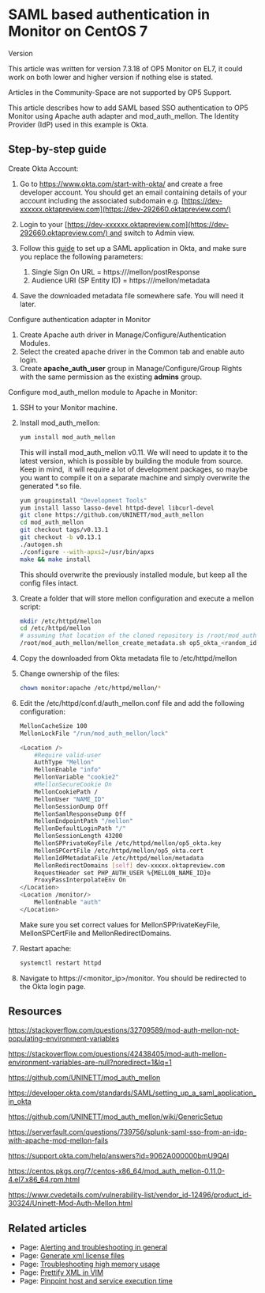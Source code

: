 # SAML based authentication in Monitor on CentOS 7

Version

This article was written for version 7.3.18 of OP5 Monitor on EL7, it could work on both lower and higher version if nothing else is stated.

Articles in the Community-Space are not supported by OP5 Support.

This article describes how to add SAML based SSO authentication to OP5 Monitor using Apache auth adapter and mod\_auth\_mellon. The Identity Provider (IdP) used in this example is Okta.

## Step-by-step guide

Create Okta Account:

1. Go to <https://www.okta.com/start-with-okta/> and create a free developer account. You should get an email containing details of your account including the associated subdomain e.g. [https://dev-xxxxxx.oktapreview.com](https://dev-292660.oktapreview.com/)
2. Login to your [https://dev-xxxxxx.oktapreview.com](https://dev-292660.oktapreview.com/) and switch to Admin view.
3. Follow this [guide](https://developer.okta.com/standards/SAML/setting_up_a_saml_application_in_okta) to set up a SAML application in Okta, and make sure you replace the following parameters:
    1.  Single Sign On URL = https:///mellon/postResponse
    2.  Audience URI (SP Entity ID) = https:///mellon/metadata

4. Save the downloaded metadata file somewhere safe. You will need it later.

Configure authentication adapter in Monitor

1. Create Apache auth driver in Manage/Configure/Authentication Modules.
2. Select the created apache driver in the Common tab and enable auto login.
3. Create **apache\_auth\_user** group in Manage/Configure/Group Rights with the same permission as the existing **admins** group.

Configure mod\_auth\_mellon module to Apache in Monitor:

1. SSH to your Monitor machine.
2. Install mod\_auth\_mellon:

    ``` {.bash data-syntaxhighlighter-params="brush: bash; gutter: false; theme: Confluence" data-theme="Confluence" style="brush: bash; gutter: false; theme: Confluence"}
    yum install mod_auth_mellon
    ```

    This will install mod\_auth\_mellon v0.11. We will need to update it to the latest version, which is possible by building the module from source. Keep in mind,  it will require a lot of development packages, so maybe you want to compile it on a separate machine and simply overwrite the generated \*.so file.

    ``` {.bash data-syntaxhighlighter-params="brush: bash; gutter: false; theme: Confluence" data-theme="Confluence" style="brush: bash; gutter: false; theme: Confluence"}
    yum groupinstall "Development Tools"
    yum install lasso lasso-devel httpd-devel libcurl-devel
    git clone https://github.com/UNINETT/mod_auth_mellon
    cd mod_auth_mellon
    git checkout tags/v0.13.1
    git checkout -b v0.13.1
    ./autogen.sh
    ./configure --with-apxs2=/usr/bin/apxs
    make && make install
    ```

    This should overwrite the previously installed module, but keep all the config files intact.

3. Create a folder that will store mellon configuration and execute a mellon script:

    ``` {.bash data-syntaxhighlighter-params="brush: bash; gutter: false; theme: Confluence" data-theme="Confluence" style="brush: bash; gutter: false; theme: Confluence"}
    mkdir /etc/httpd/mellon
    cd /etc/httpd/mellon
    # assuming that location of the cloned repository is /root/mod_auth_mellon
    /root/mod_auth_mellon/mellon_create_metadata.sh op5_okta_<random_id> https://<monitor_ip>/mellon
    ```

4. Copy the downloaded from Okta metadata file to /etc/httpd/mellon
5. Change ownership of the files:

    ``` {.bash data-syntaxhighlighter-params="brush: bash; gutter: false; theme: Confluence" data-theme="Confluence" style="brush: bash; gutter: false; theme: Confluence"}
    chown monitor:apache /etc/httpd/mellon/*
    ```

6. Edit the /etc/httpd/conf.d/auth\_mellon.conf file and add the following configuration:

    ``` {.bash data-syntaxhighlighter-params="brush: bash; gutter: false; theme: Confluence" data-theme="Confluence" style="brush: bash; gutter: false; theme: Confluence"}
    MellonCacheSize 100
    MellonLockFile "/run/mod_auth_mellon/lock"

    <Location />
        #Require valid-user
        AuthType "Mellon"
        MellonEnable "info"
        MellonVariable "cookie2"
        #MellonSecureCookie On
        MellonCookiePath /
        MellonUser "NAME_ID"
        MellonSessionDump Off
        MellonSamlResponseDump Off
        MellonEndpointPath "/mellon"
        MellonDefaultLoginPath "/"
        MellonSessionLength 43200
        MellonSPPrivateKeyFile /etc/httpd/mellon/op5_okta.key
        MellonSPCertFile /etc/httpd/mellon/op5_okta.cert
        MellonIdPMetadataFile /etc/httpd/mellon/metadata
        MellonRedirectDomains [self] dev-xxxxx.oktapreview.com
        RequestHeader set PHP_AUTH_USER %{MELLON_NAME_ID}e
        ProxyPassInterpolateEnv On
    </Location>
    <Location /monitor/>
        MellonEnable "auth"
    </Location>
    ```

    Make sure you set correct values for MellonSPPrivateKeyFile, MellonSPCertFile and MellonRedirectDomains.

7. Restart apache:

    ``` {.bash data-syntaxhighlighter-params="brush: bash; gutter: false; theme: Confluence" data-theme="Confluence" style="brush: bash; gutter: false; theme: Confluence"}
    systemctl restart httpd
    ```

8. Navigate to https://\<monitor\_ip\>/monitor. You should be redirected to the Okta login page.

## Resources

<https://stackoverflow.com/questions/32709589/mod-auth-mellon-not-populating-environment-variables>

<https://stackoverflow.com/questions/42438405/mod-auth-mellon-environment-variables-are-null?noredirect=1&lq=1>

<https://github.com/UNINETT/mod_auth_mellon>

<https://developer.okta.com/standards/SAML/setting_up_a_saml_application_in_okta>

<https://github.com/UNINETT/mod_auth_mellon/wiki/GenericSetup>

<https://serverfault.com/questions/739756/splunk-saml-sso-from-an-idp-with-apache-mod-mellon-fails>

<https://support.okta.com/help/answers?id=9062A000000bmU9QAI>

<https://centos.pkgs.org/7/centos-x86_64/mod_auth_mellon-0.11.0-4.el7.x86_64.rpm.html>

<https://www.cvedetails.com/vulnerability-list/vendor_id-12496/product_id-30324/Uninett-Mod-Auth-Mellon.html>

## Related articles

- Page:
    [Alerting and troubleshooting in general](/display/SUPPORT/Alerting+and+troubleshooting+in+general)
- Page:
    [Generate xml license files](/display/SUPPORT/Generate+xml+license+files)
- Page:
    [Troubleshooting high memory usage](/display/SUPPORT/Troubleshooting+high+memory+usage)
- Page:
    [Prettify XML in VIM](/display/SUPPORT/Prettify+XML+in+VIM)
- Page:
    [Pinpoint host and service execution time](/display/SUPPORT/Pinpoint+host+and+service+execution+time)
